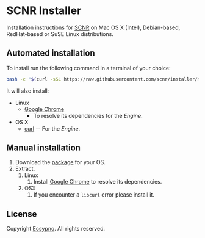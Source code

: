 # SCNR Installer

Installation instructions for [SCNR](https://ecsypno.com/scnr-documentation/) on
Mac OS X (Intel), Debian-based, RedHat-based or SuSE Linux distributions.

## Automated installation

To install run the following command in a terminal of your choice:

```bash
bash -c "$(curl -sSL https://raw.githubusercontent.com/scnr/installer/main/install.sh)"
```

It will also install:
* Linux
  * [Google Chrome](https://www.google.com/chrome/)
    * To resolve its dependencies for the _Engine_.
* OS X
  * [curl](https://curl.se/) -- For the _Engine_.

## Manual installation

1. Download the [package](https://downloads.ecsypno.com/) for your OS.
2. Extract.
   1. Linux
      1. Install [Google Chrome](https://www.google.com/chrome/) to resolve its dependencies.
   2. OSX
      1. If you encounter a `libcurl` error please install it.

## License

Copyright [Ecsypno](https://ecsypno.com/). 
All rights reserved.
